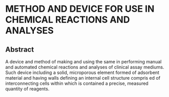 # METHOD AND DEVICE FOR USE IN CHEMICAL REACTIONS AND ANALYSES

## Abstract
A device and method of making and using the same in performing manual and automated chemical reactions and analyses of clinical assay mediums. Such device including a solid, microporous element formed of adsorbent material and having walls defining an internal cell structure compris ed of interconnecting cells within which is contained a precise, measured quantity of reagents.